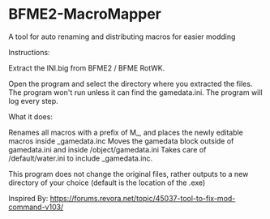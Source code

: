 # BFME2-MacroMapper
A tool for auto renaming and distributing macros for easier modding

Instructions:

Extract the INI.big from BFME2 / BFME RotWK.

Open the program and select the directory where you extracted the 
files. The program won't run unless it can find the gamedata.ini.
The program will log every step.


What it does:

Renames all macros with a prefix of M_, and places the newly editable macros inside _gamedata.inc
Moves the gamedata block outside of gamedata.ini and inside /object/gamedata.ini
Takes care of /default/water.ini to include _gamedata.inc.

This program does not change the original files, rather outputs to a 
new directory of your choice (default is the location of the .exe)

Inspired By: https://forums.revora.net/topic/45037-tool-to-fix-mod-command-v103/

